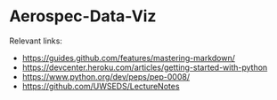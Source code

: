 # Aerospec-Data-Viz

Relevant links:
* https://guides.github.com/features/mastering-markdown/
* https://devcenter.heroku.com/articles/getting-started-with-python
* https://www.python.org/dev/peps/pep-0008/
* https://github.com/UWSEDS/LectureNotes
